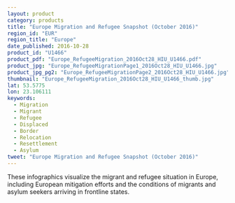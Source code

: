 ```yaml
---
layout: product
category: products
title: "Europe Migration and Refugee Snapshot (October 2016)"
region_id: "EUR"
region_title: "Europe"
date_published: 2016-10-28
product_id: "U1466"
product_pdf: "Europe_RefugeeMigration_2016Oct28_HIU_U1466.pdf"
product_jpg: "Europe_RefugeeMigrationPage1_2016Oct28_HIU_U1466.jpg"
product_jpg_pg2: "Europe_RefugeeMigrationPage2_2016Oct28_HIU_U1466.jpg"
thumbnail: "Europe_RefugeeMigration_2016Oct28_HIU_U1466_thumb.jpg"
lat: 53.5775 
lon: 23.106111
keywords:
  - Migration
  - Migrant
  - Refugee
  - Displaced
  - Border
  - Relocation
  - Resettlement
  - Asylum
tweet: "Europe Migration and Refugee Snapshot (October 2016)"
---
```

These infographics visualize the migrant and refugee situation in Europe, including European mitigation efforts and the conditions of migrants and asylum seekers arriving in frontline states. 
